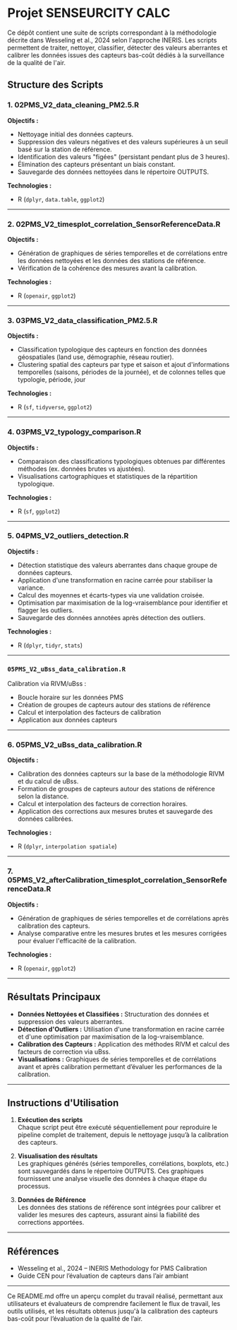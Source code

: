 # Projet SENSEURCITY CALC

Ce dépôt contient une suite de scripts correspondant à la méthodologie décrite dans Wesseling et al., 2024 selon l'approche INERIS. Les scripts permettent de traiter, nettoyer, classifier, détecter des valeurs aberrantes et calibrer les données issues des capteurs bas-coût dédiés à la surveillance de la qualité de l'air.

## Structure des Scripts

### 1. 02PMS_V2_data_cleaning_PM2.5.R
**Objectifs :**
- Nettoyage initial des données capteurs.
- Suppression des valeurs négatives et des valeurs supérieures à un seuil basé sur la station de référence.
- Identification des valeurs "figées" (persistant pendant plus de 3 heures).
- Élimination des capteurs présentant un biais constant.
- Sauvegarde des données nettoyées dans le répertoire OUTPUTS.

**Technologies :**
- R (`dplyr`, `data.table`, `ggplot2`)
---

### 2. 02PMS_V2_timesplot_correlation_SensorReferenceData.R
**Objectifs :**
- Génération de graphiques de séries temporelles et de corrélations entre les données nettoyées et les données des stations de référence.
- Vérification de la cohérence des mesures avant la calibration.

**Technologies :**
- R (`openair`, `ggplot2`)
---

### 3. 03PMS_V2_data_classification_PM2.5.R
**Objectifs :**
- Classification typologique des capteurs en fonction des données géospatiales (land use, démographie, réseau routier).
- Clustering spatial des capteurs par type et saison et ajout d'informations temporelles (saisons, périodes de la journée), et de colonnes telles que typologie, période, jour

**Technologies :**
- R (`sf`, `tidyverse`, `ggplot2`)
---

### 4. 03PMS_V2_typology_comparison.R
**Objectifs :**
- Comparaison des classifications typologiques obtenues par différentes méthodes (ex. données brutes vs ajustées).
- Visualisations cartographiques et statistiques de la répartition typologique.

**Technologies :**
- R (`sf`, `ggplot2`)
---

### 5. 04PMS_V2_outliers_detection.R
**Objectifs :**
- Détection statistique des valeurs aberrantes dans chaque groupe de données capteurs.
- Application d'une transformation en racine carrée pour stabiliser la variance.
- Calcul des moyennes et écarts-types via une validation croisée.
- Optimisation par maximisation de la log-vraisemblance pour identifier et flagger les outliers.
- Sauvegarde des données annotées après détection des outliers.

**Technologies :**
- R (`dplyr`, `tidyr`, `stats`)
---

### `05PMS_V2_uBss_data_calibration.R`
Calibration via RIVM/uBss :
- Boucle horaire sur les données PMS
- Création de groupes de capteurs autour des stations de référence
- Calcul et interpolation des facteurs de calibration
- Application aux données capteurs
---

### 6. 05PMS_V2_uBss_data_calibration.R
**Objectifs :**
- Calibration des données capteurs sur la base de la méthodologie RIVM et du calcul de uBss.
- Formation de groupes de capteurs autour des stations de référence selon la distance.
- Calcul et interpolation des facteurs de correction horaires.
- Application des corrections aux mesures brutes et sauvegarde des données calibrées.

**Technologies :**
- R (`dplyr`, `interpolation spatiale`)
---

### 7. 05PMS_V2_afterCalibration_timesplot_correlation_SensorReferenceData.R
**Objectifs :**
- Génération de graphiques de séries temporelles et de corrélations après calibration des capteurs.
- Analyse comparative entre les mesures brutes et les mesures corrigées pour évaluer l'efficacité de la calibration.

**Technologies :**
- R (`openair`, `ggplot2`)

---


## Résultats Principaux

- **Données Nettoyées et Classifiées :** Structuration des données et suppression des valeurs aberrantes.
- **Détection d'Outliers :** Utilisation d'une transformation en racine carrée et d'une optimisation par maximisation de la log-vraisemblance.
- **Calibration des Capteurs :** Application des méthodes RIVM et calcul des facteurs de correction via uBss.
- **Visualisations :** Graphiques de séries temporelles et de corrélations avant et après calibration permettant d’évaluer les performances de la calibration.

---

## Instructions d'Utilisation

1. **Exécution des scripts**  
   Chaque script peut être exécuté séquentiellement pour reproduire le pipeline complet de traitement, depuis le nettoyage jusqu’à la calibration des capteurs.

2. **Visualisation des résultats**  
   Les graphiques générés (séries temporelles, corrélations, boxplots, etc.) sont sauvegardés dans le répertoire OUTPUTS. Ces graphiques fournissent une analyse visuelle des données à chaque étape du processus.

3. **Données de Référence**  
   Les données des stations de référence sont intégrées pour calibrer et valider les mesures des capteurs, assurant ainsi la fiabilité des corrections apportées.

---
## Références

- Wesseling et al., 2024 – INERIS Methodology for PMS Calibration
- Guide CEN pour l’évaluation de capteurs dans l’air ambiant
---

Ce README.md offre un aperçu complet du travail réalisé, permettant aux utilisateurs et évaluateurs de comprendre facilement le flux de travail, les outils utilisés, et les résultats obtenus jusqu'à la calibration des capteurs bas-coût pour l’évaluation de la qualité de l’air.
